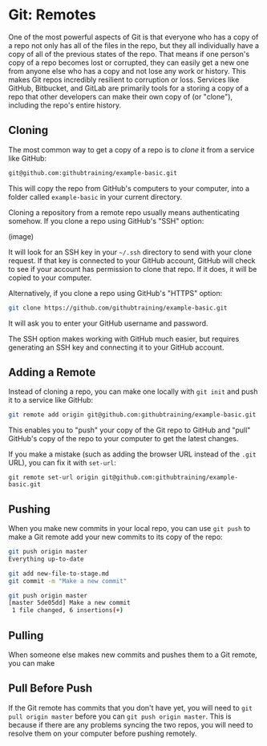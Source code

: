 # Git: Remotes

One of the most powerful aspects of Git is that everyone who has a copy of a repo not only has all of the files in the repo, but they all individually have a copy of all of the previous states of the repo. That means if one person's copy of a repo becomes lost or corrupted, they can easily get a new one from anyone else who has a copy and not lose any work or history. This makes Git repos incredibly resilient to corruption or loss. Services like GitHub, Bitbucket, and GitLab are primarily tools for a storing a copy of a repo that other developers can make their own copy of (or "clone"), including the repo's entire history.

## Cloning

The most common way to get a copy of a repo is to _clone_ it from a service like GitHub:

```bash
git@github.com:githubtraining/example-basic.git
```

This will copy the repo from GitHub's computers to your computer, into a folder called `example-basic` in your current directory.

Cloning a repository from a remote repo usually means authenticating somehow. If you clone a repo using GitHub's "SSH" option:

(image)

It will look for an SSH key in your `~/.ssh` directory to send with your clone request. If that key is connected to your GitHub account, GitHub will check to see if your account has permission to clone that repo. If it does, it will be copied to your computer.

Alternatively, if you clone a repo using GitHub's "HTTPS" option:

```bash
git clone https://github.com/githubtraining/example-basic.git
```

It will ask you to enter your GitHub username and password.

The SSH option makes working with GitHub much easier, but requires generating an SSH key and connecting it to your GitHub account.

## Adding a Remote

Instead of cloning a repo, you can make one locally with `git init` and push it to a service like GitHub:

```bash
git remote add origin git@github.com:githubtraining/example-basic.git
```

This enables you to "push" your copy of the Git repo to GitHub and "pull" GitHub's copy of the repo to your computer to get the latest changes.

If you make a mistake (such as adding the browser URL instead of the `.git` URL), you can fix it with `set-url`:

```
git remote set-url origin git@github.com:githubtraining/example-basic.git
```

## Pushing

When you make new commits in your local repo, you can use `git push` to make a Git remote add your new commits to its copy of the repo:

```bash
git push origin master
Everything up-to-date

git add new-file-to-stage.md
git commit -m "Make a new commit"

git push origin master
[master 5de05dd] Make a new commit
 1 file changed, 6 insertions(+)
```

## Pulling

When someone else makes new commits and pushes them to a Git remote, you can make

## Pull Before Push

If the Git remote has commits that you don't have yet, you will need to `git pull origin master` before you can `git push origin master`. This is because if there are any problems syncing the two repos, you will need to resolve them on your computer before pushing remotely.
